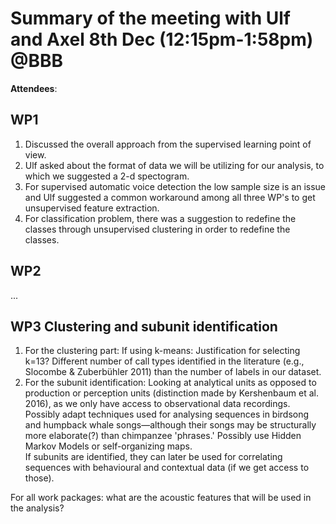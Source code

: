 ﻿
# Summary of the meeting with Ulf and Axel 8th Dec (12:15pm-1:58pm) \@BBB

**Attendees**:  

## WP1
1. Discussed the overall approach from the supervised learning point of view.
2. Ulf asked about the format of data we will be utilizing for our analysis, to which we suggested a 2-d spectogram.
3. For supervised automatic voice detection the low sample size is an issue and Ulf suggested a common workaround among all three WP's to get unsupervised feature extraction.
4. For classification problem, there was a suggestion to redefine the classes through unsupervised clustering in order to redefine the classes.



## WP2
...  

## WP3 Clustering and subunit identification
1. For the clustering part: If using k-means: Justification for selecting k=13? Different number of call types identified in the literature (e.g., Slocombe \& Zuberbühler 2011) than the number of labels in our dataset.
2. For the subunit identification: Looking at analytical units as opposed to production or perception units (distinction made by Kershenbaum et al. 2016), as we only have access to observational data recordings. Possibly adapt techniques used for analysing sequences in birdsong and humpback whale songs—although their songs may be structurally more elaborate(?) than chimpanzee 'phrases.' Possibly use Hidden Markov Models or self-organizing maps.  
If subunits are identified, they can later be used for correlating sequences with behavioural and contextual data (if we get access to those).

For all work packages: what are the acoustic features that will be used in the analysis?
